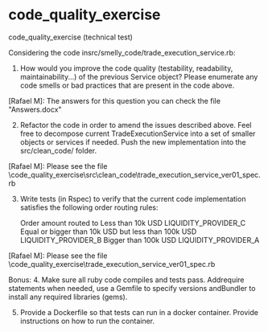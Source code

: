 # code_quality_exercise
code_quality_exercise (technical test)


Considering the code in ​src/smelly_code/trade_execution_service.rb: 
 1. How would you improve the code quality (testability, readability, maintainability...) of the previous Service object? Please enumerate any code smells or bad practices that are present in the code above.  

[Rafael M]: The answers for this question you can check the file "Answers.docx"

2. Refactor the code in order to amend the issues described above. Feel free to decompose current ​TradeExecutionService​ into a set of smaller objects or services if needed. Push the new implementation into the ​src/clean_code/​ folder. 

[Rafael M]: Please see the file \code_quality_exercise\src\clean_code\trade_execution_service_ver01_spec.rb 

3. Write tests (in ​Rspec​) to verify that the current code implementation satisfies the following order routing rules: 
 
    Order amount routed to Less than 10k            USD LIQUIDITY_PROVIDER_C 
    Equal or bigger than 10k USD but less than 100k USD LIQUIDITY_PROVIDER_B 
    Bigger than 100k                                USD LIQUIDITY_PROVIDER_A 
 
 
[Rafael M]: Please see the file \code_quality_exercise\trade_execution_service_ver01_spec.rb  

Bonus: 
 4. Make sure all ruby code compiles and tests pass. Add ​require​ statements when needed, use a ​Gemfile​ to specify versions and ​Bundler​ to install any required libraries (gems). 
 
5. Provide a Dockerfile so that tests can run in a docker container. Provide instructions on how to run the container. 
